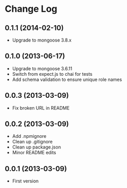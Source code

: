 # Change Log

## 0.1.1 (2014-02-10)

  * Upgrade to mongoose 3.8.x

## 0.1.0 (2013-06-17)

  * Upgrade to mongoose 3.6.11
  * Switch from expect.js to chai for tests
  * Add schema validation to ensure unique role names

## 0.0.3 (2013-03-09)

  * Fix broken URL in README

## 0.0.2 (2013-03-09)

  * Add .npmignore
  * Clean up .gitignore
  * Clean up package.json
  * Minor README edits

## 0.0.1 (2013-03-09)

  * First version